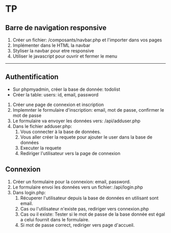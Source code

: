 # TP

## Barre de navigation responsive

1. Créer un fichier: /composants/navbar.php et l'importer dans vos pages
2. Implémenter dans le HTML la navbar
3. Styliser la navbar pour etre responsive
4. Utiliser le javascript pour ouvrir et fermer le menu

---

## Authentification

- Sur phpmyadmin, créer la base de donnée: todolist
- Créer la table: users: id, email, password

1. Créer une page de connexion et inscription
2. Implemnter le formulaire d'inscription: email, mot de passe, confirmer le mot de passe
3. Le formulaire va envoyer les données vers: /api/adduser.php
4. Dans le fichier adduser.php:
   1. Vous connecter à la base de données.
   2. Vous aller créer la requete pour ajouter le user dans la base de données
   3. Executer la requete
   4. Rediriger l'utilisateur vers la page de connexion


## Connexion

1. Créer un formulaire pour la connexion: email, password.
2. Le formulaire envoi les données vers un fichier: /api/login.php
3. Dans login.php:
   1. Récuperer l'utilisateur depuis la base de données en utilisant sont email.
   2. Cas ou l'utilisateur n'existe pas, rediriger vers connexion.php
   3. Cas ou il existe: Tester si le mot de passe de la base donnée est égal a celui fournit dans le formulaire.
   4. Si mot de passe correct, rediriger vers page d'accueil.